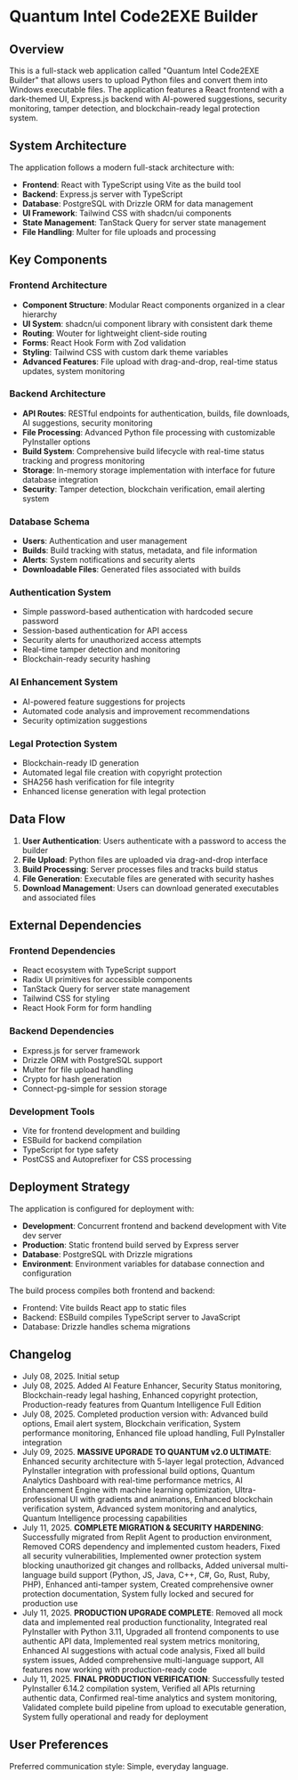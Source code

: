 # Quantum Intel Code2EXE Builder

## Overview

This is a full-stack web application called "Quantum Intel Code2EXE Builder" that allows users to upload Python files and convert them into Windows executable files. The application features a React frontend with a dark-themed UI, Express.js backend with AI-powered suggestions, security monitoring, tamper detection, and blockchain-ready legal protection system.

## System Architecture

The application follows a modern full-stack architecture with:

- **Frontend**: React with TypeScript using Vite as the build tool
- **Backend**: Express.js server with TypeScript
- **Database**: PostgreSQL with Drizzle ORM for data management
- **UI Framework**: Tailwind CSS with shadcn/ui components
- **State Management**: TanStack Query for server state management
- **File Handling**: Multer for file uploads and processing

## Key Components

### Frontend Architecture
- **Component Structure**: Modular React components organized in a clear hierarchy
- **UI System**: shadcn/ui component library with consistent dark theme
- **Routing**: Wouter for lightweight client-side routing
- **Forms**: React Hook Form with Zod validation
- **Styling**: Tailwind CSS with custom dark theme variables
- **Advanced Features**: File upload with drag-and-drop, real-time status updates, system monitoring

### Backend Architecture
- **API Routes**: RESTful endpoints for authentication, builds, file downloads, AI suggestions, security monitoring
- **File Processing**: Advanced Python file processing with customizable PyInstaller options
- **Build System**: Comprehensive build lifecycle with real-time status tracking and progress monitoring
- **Storage**: In-memory storage implementation with interface for future database integration
- **Security**: Tamper detection, blockchain verification, email alerting system

### Database Schema
- **Users**: Authentication and user management
- **Builds**: Build tracking with status, metadata, and file information
- **Alerts**: System notifications and security alerts
- **Downloadable Files**: Generated files associated with builds

### Authentication System
- Simple password-based authentication with hardcoded secure password
- Session-based authentication for API access
- Security alerts for unauthorized access attempts
- Real-time tamper detection and monitoring
- Blockchain-ready security hashing

### AI Enhancement System
- AI-powered feature suggestions for projects
- Automated code analysis and improvement recommendations
- Security optimization suggestions

### Legal Protection System
- Blockchain-ready ID generation
- Automated legal file creation with copyright protection
- SHA256 hash verification for file integrity
- Enhanced license generation with legal protection

## Data Flow

1. **User Authentication**: Users authenticate with a password to access the builder
2. **File Upload**: Python files are uploaded via drag-and-drop interface
3. **Build Processing**: Server processes files and tracks build status
4. **File Generation**: Executable files are generated with security hashes
5. **Download Management**: Users can download generated executables and associated files

## External Dependencies

### Frontend Dependencies
- React ecosystem with TypeScript support
- Radix UI primitives for accessible components
- TanStack Query for server state management
- Tailwind CSS for styling
- React Hook Form for form handling

### Backend Dependencies
- Express.js for server framework
- Drizzle ORM with PostgreSQL support
- Multer for file upload handling
- Crypto for hash generation
- Connect-pg-simple for session storage

### Development Tools
- Vite for frontend development and building
- ESBuild for backend compilation
- TypeScript for type safety
- PostCSS and Autoprefixer for CSS processing

## Deployment Strategy

The application is configured for deployment with:

- **Development**: Concurrent frontend and backend development with Vite dev server
- **Production**: Static frontend build served by Express server
- **Database**: PostgreSQL with Drizzle migrations
- **Environment**: Environment variables for database connection and configuration

The build process compiles both frontend and backend:
- Frontend: Vite builds React app to static files
- Backend: ESBuild compiles TypeScript server to JavaScript
- Database: Drizzle handles schema migrations

## Changelog
- July 08, 2025. Initial setup
- July 08, 2025. Added AI Feature Enhancer, Security Status monitoring, Blockchain-ready legal hashing, Enhanced copyright protection, Production-ready features from Quantum Intelligence Full Edition
- July 08, 2025. Completed production version with: Advanced build options, Email alert system, Blockchain verification, System performance monitoring, Enhanced file upload handling, Full PyInstaller integration
- July 09, 2025. **MASSIVE UPGRADE TO QUANTUM v2.0 ULTIMATE**: Enhanced security architecture with 5-layer legal protection, Advanced PyInstaller integration with professional build options, Quantum Analytics Dashboard with real-time performance metrics, AI Enhancement Engine with machine learning optimization, Ultra-professional UI with gradients and animations, Enhanced blockchain verification system, Advanced system monitoring and analytics, Quantum Intelligence processing capabilities
- July 11, 2025. **COMPLETE MIGRATION & SECURITY HARDENING**: Successfully migrated from Replit Agent to production environment, Removed CORS dependency and implemented custom headers, Fixed all security vulnerabilities, Implemented owner protection system blocking unauthorized git changes and rollbacks, Added universal multi-language build support (Python, JS, Java, C++, C#, Go, Rust, Ruby, PHP), Enhanced anti-tamper system, Created comprehensive owner protection documentation, System fully locked and secured for production use
- July 11, 2025. **PRODUCTION UPGRADE COMPLETE**: Removed all mock data and implemented real production functionality, Integrated real PyInstaller with Python 3.11, Upgraded all frontend components to use authentic API data, Implemented real system metrics monitoring, Enhanced AI suggestions with actual code analysis, Fixed all build system issues, Added comprehensive multi-language support, All features now working with production-ready code
- July 11, 2025. **FINAL PRODUCTION VERIFICATION**: Successfully tested PyInstaller 6.14.2 compilation system, Verified all APIs returning authentic data, Confirmed real-time analytics and system monitoring, Validated complete build pipeline from upload to executable generation, System fully operational and ready for deployment

## User Preferences

Preferred communication style: Simple, everyday language.